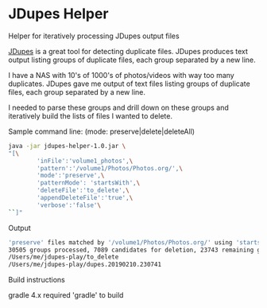 JDupes Helper
=========================

Helper for iteratively processing JDupes output files

[JDupes](https://github.com/jbruchon/jdupes) is a great tool for detecting duplicate files. JDupes produces text output listing groups of duplicate files, each group separated by a new line.

I have a NAS with 10's of 1000's of photos/videos with way too many duplicates.
JDupes gave me output of text files listing groups of duplicate files, each group separated by a new line.

I needed to parse these groups and drill down on these groups and iteratively build
the lists of files I wanted to delete.

Sample command line: (mode: preserve|delete|deleteAll)

```bash
java -jar jdupes-helper-1.0.jar \
"[\
        'inFile':'volume1_photos',\
        'pattern':'/volume1/Photos/Photos.org/',\
        'mode':'preserve',\
        'patternMode': 'startsWith',\
        'deleteFile':'to_delete',\
        'appendDeleteFile':'true',\
        'verbose':'false'\
``]"
```


Output

```bash
'preserve' files matched by '/volume1/Photos/Photos.org/' using 'startsWith' in file 'volume1_photos'
30505 groups processed, 7089 candidates for deletion, 23743 remaining groups (51945 remaining files)
/Users/me/jdupes-play/to_delete
/Users/me/jdupes-play/dupes.20190210.230741
```

Build instructions

gradle 4.x required
'gradle'
to build
